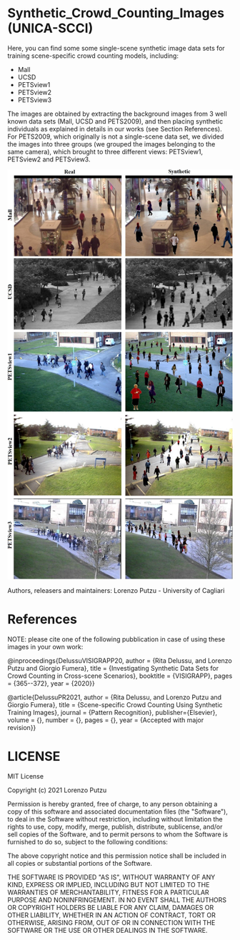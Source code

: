 # Synthetic_Crowd_Counting_Images (UNICA-SCCI)

Here, you can find some some single-scene synthetic image data sets for training scene-specific crowd counting models, including:
  - Mall
  - UCSD
  - PETSview1
  - PETSview2
  - PETSview3

The images are obtained by extracting the background images from 3 well known data sets (Mall, UCSD and PETS2009), and then placing synthetic individuals as explained in details in our works (see Section References). For PETS2009, which originally is not a single-scene data set, we divided the images into three groups (we grouped the images belonging to the same camera), which brought to three different views: PETSview1, PETSview2 and PETSview3.

![preview](preview.jpg)

Authors, releasers and maintainers: Lorenzo Putzu - University of Cagliari

# References

NOTE: please cite one of the following pubblication in case of using these images in your own work:

@inproceedings{DelussuVISIGRAPP20, author = {Rita Delussu, and Lorenzo Putzu and Giorgio Fumera}, title = {Investigating Synthetic Data Sets for Crowd Counting in Cross-scene Scenarios}, booktitle = {VISIGRAPP}, pages = {365--372}, year = {2020}}

@article{DelussuPR2021, author = {Rita Delussu, and Lorenzo Putzu and Giorgio Fumera}, title = {Scene-specific Crowd Counting Using Synthetic Training Images}, journal = {Pattern Recognition}, publisher={Elsevier}, volume = {}, number = {}, pages = {}, year = {Accepted with major revision}}
 
# LICENSE

MIT License

Copyright (c) 2021 Lorenzo Putzu

Permission is hereby granted, free of charge, to any person obtaining a copy of this software and associated documentation files (the "Software"), to deal in the Software without restriction, including without limitation the rights to use, copy, modify, merge, publish, distribute, sublicense, and/or sell copies of the Software, and to permit persons to whom the Software is furnished to do so, subject to the following conditions:

The above copyright notice and this permission notice shall be included in all copies or substantial portions of the Software.

THE SOFTWARE IS PROVIDED "AS IS", WITHOUT WARRANTY OF ANY KIND, EXPRESS OR IMPLIED, INCLUDING BUT NOT LIMITED TO THE WARRANTIES OF MERCHANTABILITY, FITNESS FOR A PARTICULAR PURPOSE AND NONINFRINGEMENT. IN NO EVENT SHALL THE AUTHORS OR COPYRIGHT HOLDERS BE LIABLE FOR ANY CLAIM, DAMAGES OR OTHER LIABILITY, WHETHER IN AN ACTION OF CONTRACT, TORT OR OTHERWISE, ARISING FROM, OUT OF OR IN CONNECTION WITH THE SOFTWARE OR THE USE OR OTHER DEALINGS IN THE SOFTWARE.
